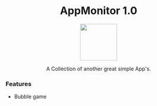 <h1 align="center">AppMonitor 1.0</h1>

<p align="center"><img src="https://github.com/BeeTrain/Rocket-Science-App/tree/master/app/src/main/ic_launcher-web.png" width="100" height="100"></p>
<p align="center">A Collection of another great simple App's.</p>

### Features

 - Bubble game